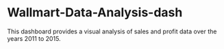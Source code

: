 # Wallmart-Data-Analysis-dash
This dashboard provides a visual analysis of sales and profit data over the years 2011 to 2015.
